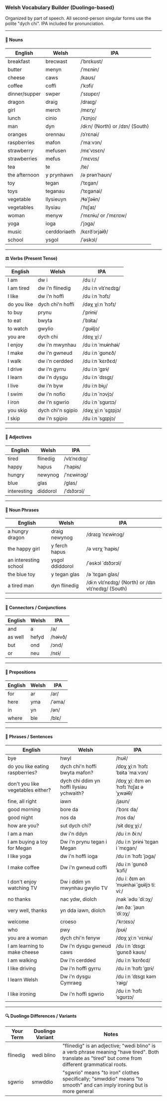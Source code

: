 ### Welsh Vocabulary Builder (Duolingo-based)

Organized by part of speech. All second-person singular forms use the polite "dych chi". IPA included for pronunciation.

---

#### 🐉 Nouns

| English       | Welsh        | IPA                             |
| ------------- | ------------ | ------------------------------- |
| breakfast     | brecwast     | /ˈbrɛkʊst/                      |
| butter        | menyn        | /ˈmɛnɨn/                        |
| cheese        | caws         | /kaʊs/                          |
| coffee        | coffi        | /ˈkɔfi/                         |
| dinner/supper | swper        | /ˈsɪʊpɛr/                       |
| dragon        | draig        | /draɪɡ/                         |
| girl          | merch        | /mɛrχ/                          |
| lunch         | cinio        | /ˈkɪnjo/                        |
| man           | dyn          | /dɨːn/ (North) or /dɪn/ (South) |
| oranges       | orennau      | /ɔˈrɛnai/                       |
| raspberries   | mafon        | /ˈmaːvɔn/                       |
| strawberry    | mefusen      | /mɛˈvɪsɛn/                      |
| strawberries  | mefus        | /ˈmɛvɪs/                        |
| tea           | te           | /te/                            |
| the afternoon | y prynhawn   | /ə prənˈhaʊn/                   |
| toy           | tegan        | /ˈtɛɡan/                        |
| toys          | teganau      | /ˈtɛɡanai/                      |
| vegetable     | llysieuyn    | /ɬəˈʃəɨɨn/                      |
| vegetables    | llysiau      | /ˈɦɪʃaɪ/                        |
| woman         | menyw        | /ˈmɛnɨu/ or /ˈmɛnɪw/            |
| yoga          | ioga         | /ˈjɔɡa/                         |
| music         | cerddoriaeth | /kɛrðˈɔrjaɨθ/                   |
| school        | ysgol        | /ˈəskɔl/                        |


---

#### ⚖️ Verbs (Present Tense)

| English     | Welsh              | IPA                  |
| ----------- | ------------------ | -------------------- |
| I am        | dw i               | /du iː/              |
| I am tired  | dw i'n flinedig    | /du iːn vlɪˈnɛdɪɡ/   |
| I like      | dw i'n hoffi       | /du iːn ˈhɔfɪ/       |
| do you like | dych chi'n hoffi   | /dəχ χiːn ˈhɔfɪ/     |
| to buy      | prynu              | /ˈprɨnɨ/             |
| to eat      | bwyta              | /ˈbɪɨta/             |
| to watch    | gwylio             | /ˈɡʊɨljɔ/            |
| you are     | dych chi           | /dɒχ χiː/            |
| I enjoy     | dw i'n mwynhau     | /du iːn ˈmʊɨnhaɨ/    |
| I make      | dw i'n gwneud      | /du iːn ˈɡʊnɛð/      |
| I walk      | dw i'n cerdded     | /du iːn ˈkɛrðɛd/     |
| I drive     | dw i'n gyrru       | /du iːn ˈɡɪrɨ/       |
| I learn     | dw i'n dysgu       | /du iːn ˈdɪsgɪ/      |
| I live      | dw i'n byw         | /du iːn bɨu̯/        |
| I swim      | dw i'n nofio       | /du iːn ˈnɔvjɔ/      |
| I iron      | dw i'n sgwrio      | /du iːn ˈsgʊrɪɔ/     |
| you skip    | dych chi'n sgipio  | /dəχ χiːn ˈsgɪpjɔ/   |
| I skip      | dw i'n sgipio      | /du iːn ˈsgɪpjɔ/     |

---

#### 🎨 Adjectives

| English    | Welsh      | IPA             |
| ---------- | ---------- | --------------- |
| tired      | flinedig   | /vlɪˈnɛdɪɡ/     |
| happy      | hapus      | /ˈhapɨs/         |
| hungry     | newynog    | /ˈnɛwɨnɔɡ/       |
| blue       | glas       | /ɡlas/           |
| interesting| diddorol   | /ˈdɪðɔrɔl/       |

---

#### 📐 Noun Phrases

| English                 | Welsh                        | IPA                                      |
|------------------------|------------------------------|------------------------------------------|
| a hungry dragon        | draig newynog                | /draɪɡ ˈnɛwɨnɔɡ/                         |
| the happy girl         | y ferch hapus                | /ə vɛrχ ˈhapɨs/                          |
| an interesting school  | ysgol ddiddorol              | /ˈəskɔl ˈdɪðɔrɔl/                        |
| the blue toy           | y tegan glas                 | /ə ˈtɛɡan ɡlas/                          |
| a tired man            | dyn flinedig                 | /dɨːn vlɪˈnɛdɪɡ/ (North) or /dɪn vlɪˈnɛdɪɡ/ (South) |


---

#### 🔗 Connectors / Conjunctions

| English   | Welsh  | IPA    |
| --------- | ------ | ------ |
| and       | a      | /a/    |
| as well   | hefyd  | /həɨvð/|
| but       | ond    | /ɔnd/  |
| or        | neu    | /nɛɨ/  |

---

#### 📍 Prepositions

| English | Welsh | IPA   |
|---------|-------|-------|
| for     | ar    | /ar/  |
| here    | yma   | /ˈəma/|
| in      | yn    | /ən/  |
| where   | ble   | /blɛ/ |

---

#### 🧩 Phrases / Sentences

| English                    | Welsh                           | IPA                              |
|----------------------------|--------------------------------|---------------------------------|
| bye                        | hwyl                           | /huɨl/                          |
| do you like eating raspberries?  | dych chi'n hoffi bwyta mafon?  | /dɒχ χiːn ˈhɔfɪ ˈbɪɨta ˈmaːvɔn/  |
| don't you like vegetables either?| dych chi ddim yn hoffi llysiau ychwaith? | /dɒχ χiː ðɪm ən ˈhɔfɪ ˈɦɪʃaɪ əˈχwaɨθ/ |
| fine, all right            | iawn                           | /jaʊn/                          |
| good morning               | bore da                        | /ˈbɔrɛ da/                      |
| good night                 | nos da                         | /nɔs da/                        |
| how are you?               | sut dych chi?                  | /sɨt dɒχ χiː/                   |
| I am a man                 | dw i'n ddyn                    | /du iːn ðɨːn/                   |
| I am buying a toy for Megan | Dw i'n prynu tegan i Megan    | /du iːn ˈprɨnɨ ˈtɛɡan i ˈmɛɡan/ |
| I like yoga                | dw i'n hoffi ioga              | /du iːn ˈhɔfɪ ˈjɔɡa/            |
| I make coffee              | Dw i'n gwneud coffi            | /du iːn ˈɡʊnɛð ˈkɔfi/           |
| I don't enjoy watching TV  | Dw i ddim yn mwynhau gwylio TV | /du iː ðɪm ən ˈmʊɨnhaɨ ˈɡʊɨljɔ tiː viː/ |
| no thanks                  | nac ydw, diolch                | /nak ˈədʊ ˈdiːɔχ/               |
| very well, thanks          | yn dda iawn, diolch            | /ən ðaː ˈjaʊn ˈdiːɔχ/           |
| welcome                    | croeso                        | /ˈkrɔɪsɔ/                      |
| who                        | pwy                           | /pʊɨ/                          |
| you are a woman            | dych chi'n fenyw              | /dɒχ χiːn ˈvɛnɨu/               |
| I am learning to make cheese | Dw i'n dysgu gwneud caws     | /du iːn ˈdɪsgɪ ˈɡʊnɛð kaʊs/    |
| I am walking               | Dw i'n cerdded                | /du iːn ˈkɛrðɛd/               |
| I like driving             | Dw i'n hoffi gyrru             | /du iːn ˈhɔfɪ ˈɡɪrɨ/            |
| I learn Welsh              | Dw i'n dysgu Cymraeg           | /du iːn ˈdɪsgɪ kəmˈraɨɡ/        |
| I like ironing             | Dw i'n hoffi sgwrio            | /du iːn ˈhɔfɪ ˈsgʊrɪɔ/           |

---

#### 🔍 Duolingo Differences / Variants

| Your Term | Duolingo Variant | Notes                                                                                                                                                |
| --------- | ---------------- | ---------------------------------------------------------------------------------------------------------------------------------------------------- |
| flinedig  | wedi blino       | "flinedig" is an adjective; "wedi blino" is a verb phrase meaning "have tired". Both translate as "tired" but come from different grammatical roots. |
| sgwrio    | smwddio          | "sgwrio" means "to iron" clothes specifically; "smwddio" means "to smooth" and can imply ironing but is more general                                 |
